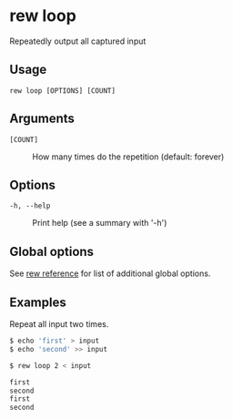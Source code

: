 # rew loop

Repeatedly output all captured input

## Usage

```
rew loop [OPTIONS] [COUNT]
```

## Arguments

<dl>
<dt><code>[COUNT]</code></dt>
<dd>

How many times do the repetition (default: forever)
</dd>
</dl>

## Options

<dl>

<dt><code>-h, --help</code></dt>
<dd>

Print help (see a summary with '-h')
</dd>
</dl>

## Global options

See [rew reference](rew.md#global-options) for list of additional global options.

## Examples

Repeat all input two times.

```sh
$ echo 'first' > input
$ echo 'second' >> input

$ rew loop 2 < input

first
second
first
second
```
